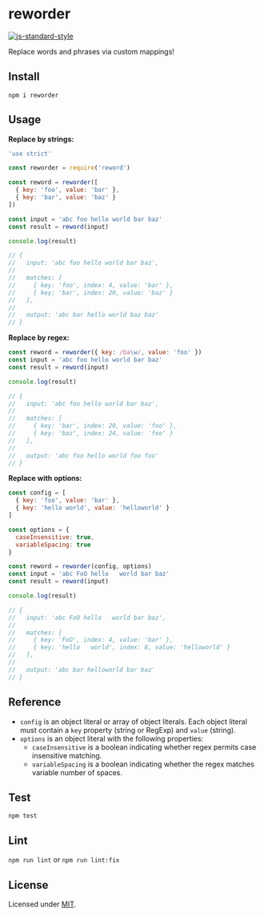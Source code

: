 # reworder

[![js-standard-style](https://img.shields.io/badge/code%20style-standard-brightgreen.svg?style=flat)](https://standardjs.com/)

Replace words and phrases via custom mappings!

## Install

`npm i reworder`

## Usage

**Replace by strings:**

```js
'use strict'

const reworder = require('reword')

const reword = reworder([
  { key: 'foo', value: 'bar' },
  { key: 'bar', value: 'baz' }
])

const input = 'abc foo hello world bar baz'
const result = reword(input)

console.log(result)

// {
//   input: 'abc foo hello world bar baz',
//
//   matches: [
//     { key: 'foo', index: 4, value: 'bar' },
//     { key: 'bar', index: 20, value: 'baz' }
//   ],
//
//   output: 'abc bar hello world baz baz'
// }
```

**Replace by regex:**

```js
const reword = reworder({ key: /ba\w/, value: 'foo' })
const input = 'abc foo hello world bar baz'
const result = reword(input)

console.log(result)

// {
//   input: 'abc foo hello world bar baz',
//
//   matches: [
//     { key: 'bar', index: 20, value: 'foo' },
//     { key: 'baz', index: 24, value: 'foo' }
//   ],
//
//   output: 'abc foo hello world foo foo'
// }
```

**Replace with options:**

```js
const config = [
  { key: 'foo', value: 'bar' },
  { key: 'hello world', value: 'helloworld' }
]

const options = {
  caseInsensitive: true,
  variableSpacing: true
}

const reword = reworder(config, options)
const input = 'abc FoO hello   world bar baz'
const result = reword(input)

console.log(result)

// {
//   input: 'abc FoO hello   world bar baz',
//
//   matches: [
//     { key: 'FoO', index: 4, value: 'bar' },
//     { key: 'hello   world', index: 8, value: 'helloworld' }
//   ],
//
//   output: 'abc bar helloworld bar baz'
// }
```

## Reference

* `config` is an object literal or array of object literals. Each object literal must contain a `key` property (string or RegExp) and `value` (string).
* `options` is an object literal with the following properties:
    * `caseInsensitive` is a boolean indicating whether regex permits case insensitive matching.
    * `variableSpacing` is a boolean indicating whether the regex matches variable number of spaces.

## Test

`npm test`

## Lint

`npm run lint` or `npm run lint:fix`

## License

Licensed under [MIT](./LICENSE).

